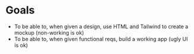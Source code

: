 # Goals

- To be able to, when given a design, use HTML and Tailwind to create a mockup (non-working is ok)
- To be able to, when given functional reqs, build a working app (ugly UI is ok)
